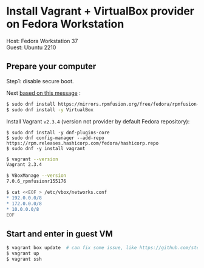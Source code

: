 # Install Vagrant + VirtualBox provider on Fedora Workstation

Host: Fedora Workstation 37  
Guest: Ubuntu 2210

## Prepare your computer

Step1: disable secure boot.

Next [based on this message](https://discussion.fedoraproject.org/t/what-is-the-best-way-of-installing-virtualbox-on-f37/74926) :

```sh
$ sudo dnf install https://mirrors.rpmfusion.org/free/fedora/rpmfusion-free-release-$(rpm -E %fedora).noarch.rpm https://mirrors.rpmfusion.org/nonfree/fedora/rpmfusion-nonfree-release-$(rpm -E %fedora).noarch.rpm
$ sudo dnf install -y VirtualBox
```

Install Vagrant `v2.3.4` (version not provider by default Fedora repository):

```
$ sudo dnf install -y dnf-plugins-core
$ sudo dnf config-manager --add-repo https://rpm.releases.hashicorp.com/fedora/hashicorp.repo
$ sudo dnf -y install vagrant
```


```sh
$ vagrant --version
Vagrant 2.3.4
```

```sh
$ VBoxManage --version
7.0.6_rpmfusionr155176
```

```sh
$ cat <<EOF > /etc/vbox/networks.conf
* 192.0.0.0/8
* 172.0.0.0/8
* 10.0.0.0/8
EOF
```


## Start and enter in guest VM

```sh
$ vagrant box update  # can fix some issue, like https://github.com/stephane-klein/vagrant-virtualbox-fedora/issues/1
$ vagrant up
$ vagrant ssh
```


